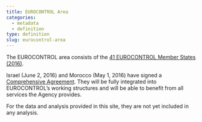 ```yaml
---
title: EUROCONTROL Area
categories:
  - metadata
  - definition
type: definition
slug: eurocontrol-area
---
```


The EUROCONTROL area consists of the [41 EUROCONTROL Member States (2016)][ectl_ms].

Israel (June 2, 2016) and Morocco (May 1, 2016) have signed a [Comprehensive Agreement][ca].
They will be fully integrated into EUROCONTROL’s working structures and will be able to benefit
from all services the Agency provides.

For the data and analysis provided in this site, they are not yet included in any analysis.

[ectl_ms]: https://www.eurocontrol.int/about/member-states "EUROCONTROL Member States"
[ca]: https://www.eurocontrol.int/about/member-states#comprehensive-member-states "Comprehensive Agreement States"